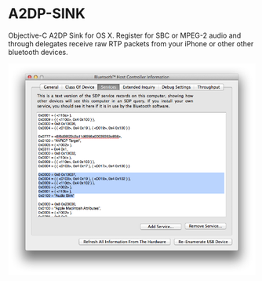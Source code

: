 A2DP-SINK
=========

Objective-C A2DP Sink for OS X.  Register for SBC or MPEG-2 audio and through delegates receive raw RTP packets from your iPhone or other other bluetooth devices.

![ScreenShot](/Bluetooth-Explorer-Service.png)
